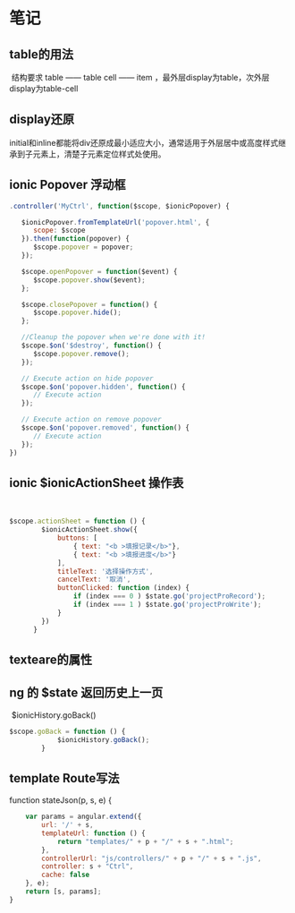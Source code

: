 # 笔记

## table的用法

​	结构要求 table —— table cell —— item ，最外层display为table，次外层display为table-cell

## display还原

​	initial和inline都能将div还原成最小适应大小，通常适用于外层居中或高度样式继承到子元素上，清楚子元素定位样式处使用。

## ionic Popover 浮动框

```javascript
.controller('MyCtrl', function($scope, $ionicPopover) {

   $ionicPopover.fromTemplateUrl('popover.html', {
      scope: $scope
   }).then(function(popover) {
      $scope.popover = popover;
   });

   $scope.openPopover = function($event) {
      $scope.popover.show($event);
   };

   $scope.closePopover = function() {
      $scope.popover.hide();
   };

   //Cleanup the popover when we're done with it!
   $scope.$on('$destroy', function() {
      $scope.popover.remove();
   });

   // Execute action on hide popover
   $scope.$on('popover.hidden', function() {
      // Execute action
   });

   // Execute action on remove popover
   $scope.$on('popover.removed', function() {
      // Execute action
   });
})
```

## ionic $ionicActionSheet 操作表

​	
```javascript
$scope.actionSheet = function () {
      	$ionicActionSheet.show({
      		buttons: [
      			{ text: "<b >填报记录</b>"},
      			{ text: "<b >填报进度</b>"}
      		],
      		titleText: '选择操作方式',
      		cancelText: '取消',
      		buttonClicked: function (index) {
      			if (index === 0 ) $state.go('projectProRecord');
      			if (index === 1 ) $state.go('projectProWrite');
      		}
      	})
      } 
```
## texteare的属性



## ng 的 $state 返回历史上一页

​		$ionicHistory.goBack()
```javascript
$scope.goBack = function () {
			$ionicHistory.goBack();
		}
```


## template Route写法

function stateJson(p, s, e) {

```javascript
    var params = angular.extend({
        url: '/' + s,
        templateUrl: function () {
            return "templates/" + p + "/" + s + ".html";
        },
        controllerUrl: "js/controllers/" + p + "/" + s + ".js",
        controller: s + "Ctrl",
        cache: false
    }, e);
    return [s, params];
}
```